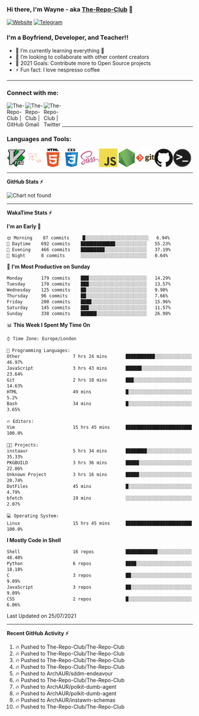 ### Hi there, I'm Wayne - aka [The-Repo-Club][website] 👋

[![Website](https://img.shields.io/website?label=github.com/The-Repo-Club/&color=orange&style=flat-square&url=https://github.com/The-Repo-Club/)][website]
[![Telegram](https://img.shields.io/badge/Chat%20on-Telegram-orange.svg?color=orange&logo=telegram&style=flat-square)][telegram]

### I'm a Boyfriend, Developer, and Teacher!!

- 🌱 I’m currently learning everything 🤣
- 👯 I’m looking to collaborate with other content creators
- 🥅 2021 Goals: Contribute more to Open Source projects
- ⚡ Fun fact: I love nespresso coffee

---
### Connect with me:

[<img align="left" alt="The-Repo-Club | GitHub" width="50px" src="https://cdn.jsdelivr.net/npm/simple-icons@v3/icons/github.svg" />][website]
[<img align="left" alt="The-Repo-Club | Gmail" width="50px" src="https://cdn.jsdelivr.net/npm/simple-icons@v3/icons/gmail.svg" />][email]
[<img align="left" alt="The-Repo-Club | Twitter" width="50px" src="https://cdn.jsdelivr.net/npm/simple-icons@v3/icons/telegram.svg" />][telegram]

[website]: https://github.com/The-Repo-Club/
[email]: mailto:wayne6324@gmail.com
[telegram]: https://t.me/TheRepoClub

<br />
<br />
<br />

---
### Languages and Tools:

<img align="left" alt="Vim" width="50px" src="https://raw.githubusercontent.com/github/explore/80688e429a7d4ef2fca1e82350fe8e3517d3494d/topics/vim/vim.png" />
<img align="left" alt="Fish" width="50px" src="https://raw.githubusercontent.com/github/explore/80688e429a7d4ef2fca1e82350fe8e3517d3494d/topics/fish/fish.png" />
<img align="left" alt="HTML5" width="50px" src="https://raw.githubusercontent.com/github/explore/80688e429a7d4ef2fca1e82350fe8e3517d3494d/topics/html/html.png" />
<img align="left" alt="CSS3" width="50px" src="https://raw.githubusercontent.com/github/explore/80688e429a7d4ef2fca1e82350fe8e3517d3494d/topics/css/css.png" />
<img align="left" alt="Sass" width="50px" src="https://raw.githubusercontent.com/github/explore/80688e429a7d4ef2fca1e82350fe8e3517d3494d/topics/sass/sass.png" />
<img align="left" alt="JavaScript" width="50px" src="https://raw.githubusercontent.com/github/explore/80688e429a7d4ef2fca1e82350fe8e3517d3494d/topics/javascript/javascript.png" />
<img align="left" alt="Node.js" width="50px" src="https://raw.githubusercontent.com/github/explore/80688e429a7d4ef2fca1e82350fe8e3517d3494d/topics/nodejs/nodejs.png" />
<img align="left" alt="Git" width="50px" src="https://raw.githubusercontent.com/github/explore/80688e429a7d4ef2fca1e82350fe8e3517d3494d/topics/git/git.png" />
<img align="left" alt="GitHub" width="50px" src="https://raw.githubusercontent.com/github/explore/78df643247d429f6cc873026c0622819ad797942/topics/github/github.png" />
<img align="left" alt="Terminal" width="50px" src="https://raw.githubusercontent.com/github/explore/80688e429a7d4ef2fca1e82350fe8e3517d3494d/topics/terminal/terminal.png" />

<br />
<br />
<br />

---

**GitHub Stats ⚡**

![Chart not found](https://github-readme-stats.vercel.app/api?username=The-Repo-Club&theme=tokyonight&show_icons=true&count_private=true&hide_border=true&include_all_commits=true&custom_title=The-Repo-Club%27s+GitHub+Stats)


---

**WakaTime Stats ⚡**

<!--START_SECTION:waka-->
**I'm an Early 🐤** 

```text
🌞 Morning    87 commits     █░░░░░░░░░░░░░░░░░░░░░░░░   6.94% 
🌆 Daytime    692 commits    █████████████░░░░░░░░░░░░   55.23% 
🌃 Evening    466 commits    █████████░░░░░░░░░░░░░░░░   37.19% 
🌙 Night      8 commits      ░░░░░░░░░░░░░░░░░░░░░░░░░   0.64%

```
📅 **I'm Most Productive on Sunday** 

```text
Monday       179 commits    ███░░░░░░░░░░░░░░░░░░░░░░   14.29% 
Tuesday      170 commits    ███░░░░░░░░░░░░░░░░░░░░░░   13.57% 
Wednesday    125 commits    ██░░░░░░░░░░░░░░░░░░░░░░░   9.98% 
Thursday     96 commits     ██░░░░░░░░░░░░░░░░░░░░░░░   7.66% 
Friday       200 commits    ████░░░░░░░░░░░░░░░░░░░░░   15.96% 
Saturday     145 commits    ███░░░░░░░░░░░░░░░░░░░░░░   11.57% 
Sunday       338 commits    ██████░░░░░░░░░░░░░░░░░░░   26.98%

```


📊 **This Week I Spent My Time On** 

```text
⌚︎ Time Zone: Europe/London

💬 Programming Languages: 
Other                    7 hrs 24 mins       ███████████░░░░░░░░░░░░░░   46.97% 
JavaScript               3 hrs 43 mins       ██████░░░░░░░░░░░░░░░░░░░   23.64% 
Git                      2 hrs 18 mins       ███░░░░░░░░░░░░░░░░░░░░░░   14.63% 
HTML                     49 mins             █░░░░░░░░░░░░░░░░░░░░░░░░   5.2% 
Bash                     34 mins             █░░░░░░░░░░░░░░░░░░░░░░░░   3.65%

🔥 Editors: 
Vim                      15 hrs 45 mins      █████████████████████████   100.0%

🐱‍💻 Projects: 
instaaur                 5 hrs 34 mins       ████████░░░░░░░░░░░░░░░░░   35.33% 
PKGBUILD                 3 hrs 36 mins       █████░░░░░░░░░░░░░░░░░░░░   22.86% 
Unknown Project          3 hrs 16 mins       █████░░░░░░░░░░░░░░░░░░░░   20.74% 
DotFiles                 45 mins             █░░░░░░░░░░░░░░░░░░░░░░░░   4.79% 
bfetch                   19 mins             ░░░░░░░░░░░░░░░░░░░░░░░░░   2.07%

💻 Operating System: 
Linux                    15 hrs 45 mins      █████████████████████████   100.0%

```

**I Mostly Code in Shell** 

```text
Shell                    16 repos            ████████████░░░░░░░░░░░░░   48.48% 
Python                   6 repos             ████░░░░░░░░░░░░░░░░░░░░░   18.18% 
C                        3 repos             ██░░░░░░░░░░░░░░░░░░░░░░░   9.09% 
JavaScript               3 repos             ██░░░░░░░░░░░░░░░░░░░░░░░   9.09% 
CSS                      2 repos             █░░░░░░░░░░░░░░░░░░░░░░░░   6.06%

```



 Last Updated on 25/07/2021
<!--END_SECTION:waka-->

---

**Recent GitHub Activity :zap:**

<!--START_SECTION:activity-->
1. 🔥 Pushed to The-Repo-Club/The-Repo-Club
2. 🔥 Pushed to The-Repo-Club/The-Repo-Club
3. 🔥 Pushed to The-Repo-Club/The-Repo-Club
4. 🔥 Pushed to The-Repo-Club/The-Repo-Club
5. 🔥 Pushed to ArchAUR/sddm-endeavour
6. 🔥 Pushed to The-Repo-Club/The-Repo-Club
7. 🔥 Pushed to ArchAUR/polkit-dumb-agent
8. 🔥 Pushed to ArchAUR/polkit-dumb-agent
9. 🔥 Pushed to ArchAUR/instawm-schemas
10. 🔥 Pushed to The-Repo-Club/The-Repo-Club
<!--END_SECTION:activity-->